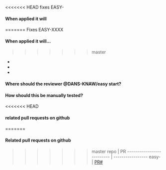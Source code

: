<<<<<<< HEAD
fixes EASY-

#### When applied it will
=======
Fixes EASY-XXXX

#### When applied it will...
>>>>>>> master
* 
* 
* 

#### Where should the reviewer @DANS-KNAW/easy start?

#### How should this be manually tested?

<<<<<<< HEAD
#### related pull requests on github
=======
#### Related pull requests on github

>>>>>>> master
repo                       | PR
-------------------------- | -----------------
easy-                      | [PR#](PRlink) 
